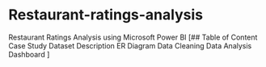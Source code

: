 # Restaurant-ratings-analysis
Restaurant Ratings Analysis using Microsoft Power BI
[## Table of Content
 Case Study
Dataset Description
ER Diagram
Data Cleaning
Data Analysis
Dashboard
]

